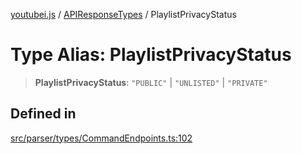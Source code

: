 [youtubei.js](../../../README.md) / [APIResponseTypes](../README.md) / PlaylistPrivacyStatus

# Type Alias: PlaylistPrivacyStatus

> **PlaylistPrivacyStatus**: `"PUBLIC"` \| `"UNLISTED"` \| `"PRIVATE"`

## Defined in

[src/parser/types/CommandEndpoints.ts:102](https://github.com/LuanRT/YouTube.js/blob/af92984523f90200a18314b94478a2697c9deab0/src/parser/types/CommandEndpoints.ts#L102)
